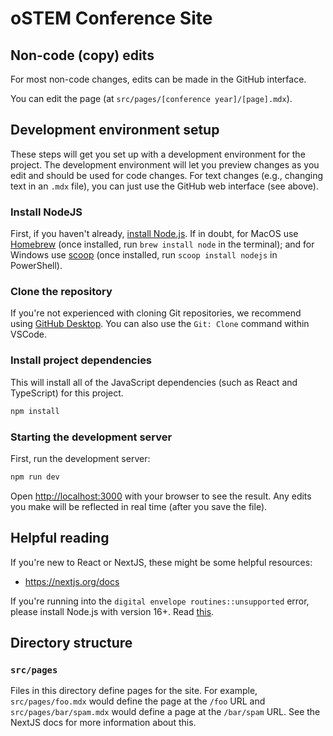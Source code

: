 # oSTEM Conference Site

## Non-code (copy) edits
For most non-code changes, edits can be made in the GitHub interface.

You can edit the page (at `src/pages/[conference year]/[page].mdx`).

## Development environment setup

These steps will get you set up with a development environment for the project.
The development environment will let you preview changes as you edit and should be used for code changes.
For text changes (e.g., changing text in an `.mdx` file), you can just use the GitHub web interface (see above).

### Install NodeJS
First, if you haven't already, [install Node.js](https://nodejs.dev/learn/how-to-install-nodejs).
If in doubt, for MacOS use [Homebrew](https://brew.sh/) (once installed, run `brew install node` in the terminal);
and for Windows use [scoop](https://scoop.sh/) (once installed, run `scoop install nodejs` in PowerShell).

### Clone the repository
If you're not experienced with cloning Git repositories, we recommend using [GitHub Desktop](https://desktop.github.com/).
You can also use the `Git: Clone` command within VSCode.

### Install project dependencies

This will install all of the JavaScript dependencies (such as React and TypeScript) for this project.

```bash
npm install
```

### Starting the development server

First, run the development server:

```bash
npm run dev
```

Open [http://localhost:3000](http://localhost:3000) with your browser to see the result.
Any edits you make will be reflected in real time (after you save the file).

## Helpful reading

If you're new to React or NextJS, these might be some helpful resources:
* https://nextjs.org/docs

If you're running into the  `digital envelope routines::unsupported` error, please install Node.js with version 16+. Read [this](https://medium.com/geekculture/how-to-install-node-js-by-nvm-61addf4ab1ba).
## Directory structure

### `src/pages`

Files in this directory define pages for the site.
For example, `src/pages/foo.mdx` would define the page at the `/foo` URL and `src/pages/bar/spam.mdx` would define a page at the `/bar/spam` URL.
See the NextJS docs for more information about this.
